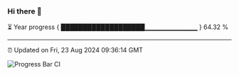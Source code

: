 ### Hi there 👋

⏳ Year progress { ███████████████████▁▁▁▁▁▁▁▁▁▁▁ } 64.32 %

---

⏰ Updated on Fri, 23 Aug 2024 09:36:14 GMT

![Progress Bar CI](https://github.com/IshwaranRudhara/GIT-ACTION/workflows/Progress%20Bar%20CI/badge.svg)
